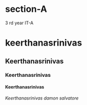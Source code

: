 # section-A
3 rd year IT-A

# keerthanasrinivas
## Keerthanasrinivas
### Keerthanasrinivas
#### Keerthanasrinivas
*Keerthanasrinivas*
_damon salvatore_
